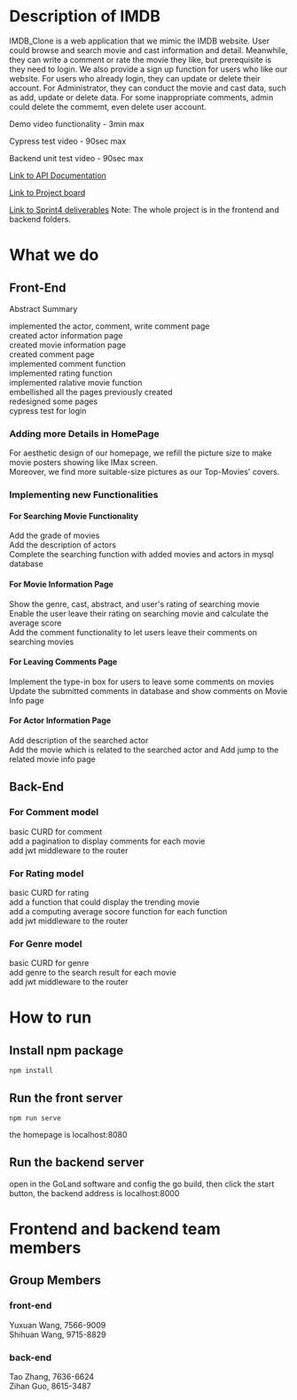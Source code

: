 # Description of IMDB
IMDB_Clone is a web application that we mimic the IMDB website. User could browse and search movie and cast information and detail. Meanwhile, they can write a comment or rate the movie they like, but prerequisite is they need to login. We also provide a sign up function for users who like our website. For users who already login, they can update or delete their account. For Administrator, they can conduct the movie and cast data, such as add, update or delete data. For some inappropriate comments, admin could delete the commemt, even delete user account.

Demo video functionality - 3min max

Cypress test video - 90sec max

Backend unit test video - 90sec max

[Link to API Documentation](https://github.com/BazingaOo/IMDB_Clone/tree/main/backend%20API)  

[Link to Project board](https://github.com/BazingaOo/IMDB_Clone/projects)

[Link to Sprint4 deliverables](https://github.com/BazingaOo/IMDB_Clone.git) Note: The whole project is in the frontend and backend folders.
# What we do
## Front-End

Abstract Summary

implemented the actor, comment, write comment page\
created actor information page\
created movie information page\
created comment page\
implemented comment function\
implemented rating function\
implemented ralative movie function\
embellished all the pages previously created\
redesigned some pages\
cypress test for login


### Adding more Details in HomePage
For aesthetic design of our homepage, we refill the picture size to 
make movie posters showing like IMax screen. \
Moreover, we find more suitable-size pictures as our Top-Movies' covers.

### Implementing new Functionalities
#### For Searching Movie Functionality
Add the grade of movies\
Add the description of actors\
Complete the searching function with added movies and actors in mysql database

#### For Movie Information Page
Show the genre, cast, abstract, and user's rating of searching movie\
Enable the user leave their rating on searching movie and calculate the average score\
Add the comment functionality to let users leave their comments on searching movies

#### For Leaving Comments Page
Implement the type-in box for users to leave some comments on movies\
Update the submitted comments in database and show comments on Movie Info page

#### For Actor Information Page
Add description of the searched actor\
Add the movie which is related to the searched actor and Add jump to the related movie info page



## Back-End
### For Comment model
basic CURD for comment    
add a pagination to display comments for each movie  
add jwt middleware to the router  
### For Rating model
basic CURD for rating    
add a function that could display the trending movie  
add a computing average socore function for each function  
add jwt middleware to the router  
### For Genre model
basic CURD for genre  
add genre to the search result for each movie  
add jwt middleware to the router  
# How to run
## Install npm package
```
npm install
```
## Run the front server
```
npm run serve
```
the homepage is localhost:8080
## Run the backend server
open in the GoLand software and config the go build, then click the start button, the backend address is localhost:8000

# Frontend and backend team members
## Group Members
### front-end
Yuxuan Wang, 7566-9009<br/>
Shihuan Wang, 9715-8829<br/>
### back-end
Tao Zhang, 7636-6624<br/>
Zihan Guo, 8615-3487<br/>

